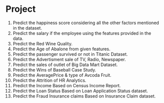 # Project
1. Predict the happiness score considering all the other factors mentioned in the dataset.
2. Predict the salary if the employee using the features provided in the data.
3. Predict the Red Wine Quality.
4. Predict the Age of Abalone from given features.
5. Predict the passenger survived or not in Titanic Dataset.
6. Predict the Advertisment sale of TV, Radio, Newspaper.
7. Predict the sales of outlet of Big Data Mart Dataset.
8. Predict the Wins of Baseball Case Study.
9. Predict the AveragePrice & type of Avcoda Fruit.
10. Predict the Attrition of HR Analytics.
11. Predict the Income Based on Census Income Report.
12. Predict the Loan Status Based on Loan Application Status dataset.
13. Predict the Fraud Insurance claims Based on Insurance Claim dataset.
